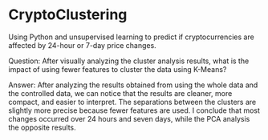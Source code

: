 # CryptoClustering
Using Python and unsupervised learning to predict if cryptocurrencies are affected by 24-hour or 7-day price changes.

Question: After visually analyzing the cluster analysis results, what is the impact of using fewer features to cluster the data using K-Means?

Answer: After analyzing the results obtained from using the whole data and the controlled data, we can notice that the results are cleaner, more compact, and easier to interpret. The separations between the clusters are slightly more precise because fewer features are used. I conclude that most changes occurred over 24 hours and seven days, while the PCA analysis the opposite results.

